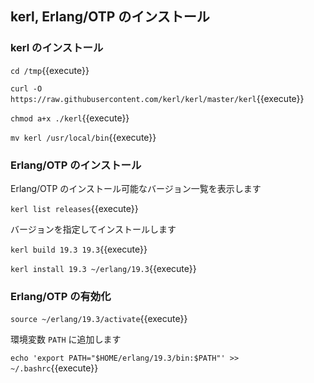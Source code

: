 ## kerl, Erlang/OTP のインストール

### kerl のインストール

`cd /tmp`{{execute}}

`curl -O https://raw.githubusercontent.com/kerl/kerl/master/kerl`{{execute}}

`chmod a+x ./kerl`{{execute}}

`mv kerl /usr/local/bin`{{execute}}

###  Erlang/OTP のインストール

Erlang/OTP のインストール可能なバージョン一覧を表示します

`kerl list releases`{{execute}}

バージョンを指定してインストールします

`kerl build 19.3 19.3`{{execute}}

`kerl install 19.3 ~/erlang/19.3`{{execute}}

### Erlang/OTP の有効化

`source ~/erlang/19.3/activate`{{execute}}

環境変数 `PATH` に追加します

`echo 'export PATH="$HOME/erlang/19.3/bin:$PATH"' >> ~/.bashrc`{{execute}}
